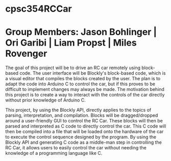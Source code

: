 # cpsc354RCCar
# Group Members: Jason Bohlinger | Ori Garibi | Liam Propst | Miles Rovenger

The goal of this project will be to drive an RC car remotely using block-based code. The user interface will be Blockly's block-based code, which is a visual editor that compiles the blocks created by the user. The plan is to adapt the code into Arduino C to control the car, but if this proves to be difficult to implement changes may always be made. The motivation behind this project is to create a way to interact with the controls of the car directly without prior knowledge of Arduino C.

This project, by using the Blockly API, directly applies to the topics of parsing, interpretation, and compilation. 
Blocks will be dragged/dropped around a user-friendly GUI to control the RC Car. 
These blocks will then be parsed and interpreted as C code to directly control the car. 
This C code will then be compiled into a file that will be loaded onto the hardware of the car to execute the control sequence designed by the program. 
By using the Blockly API and generating C code as a middle-man step in controlling the RC Car, it allows users to easily control the car without needing the knowledge of a programming language like C.
